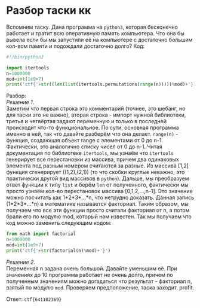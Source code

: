 # Разбор таски кк
Вспомним таску. Дана программа на `python3`, которая бесконечно работает и тратит всю оперативную память компьютера. Что она бы вывела если бы мы запустили её на компьютере с достаточно большим кол-вом памяти и подождали достаточно долго?
Код:
```python
#!/bin/python3

import itertools
n=1000000
mod=int(1e9+7)
print('ctf{'+str((len(list(itertools.permutations(range(n)))))%mod)+'}')
```
Разбор:\
*Решение 1*.\
Заметим что первая строка это комментарий (точнее, это шебанг, но для таски это не важно), вторая строка - импорт нужной библиотеки, третья и четвёртая задают переменную и только в последней происходит что-то функциональное. По сути, основная программа именно в ней, так что давайте разберём что она делает. `range(n)` - функция, создающая объект range с элементами от 0 до n-1. Фактически, это аналогично списку чисел от 0 до n-1. Читая документация по библиотеке `itertools`, мы узнаём что `itertools` генерирует все перестановки из массива, причем два одинаковых элемента под разным номером считаются за разные. Из массива [1,2] функция сгенерирует ((1,2),(2,1)) (то что скобки круглые неважно, это практически другой вид массивов в `python`). Дальше, мы преобразуем ответ функции к типу `list` и берём `len` от полученного, фактически мы просто узнаём кол-во перестановок массива [0,1,2,...,n-1]. Это значение можно посчитать как 1\*2\*3\*...\*n, что нетрудно доказать. Данная запись (1\*2\*3\*...\*n) в математике называется факториал. Таким образом, мы получаем что все эти функции просто считали факториал от n, а потом брали его по модулю mod, который нам известен. Так мы получаем что код можно заменить следующим кодом:

```python
from math import factorial
n=1000000
mod=int(1e9+7)
print('ctf{'+str(factorial(n)%mod)+'}')
```

*Решение 2*.\
Переменная n задана очень большой. Давайте уменьшим её. При значениях до 10 программа работает не очень долго, причем по полученным значениям можно догадаться что результат - факториал n, взятый по модулю `mod`. Проверяем предположение, таска заходит. profit.

Ответ: `ctf{641102369}`